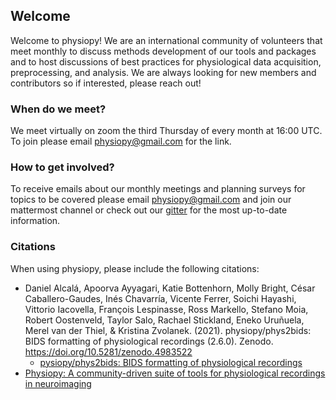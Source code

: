 ## Welcome
Welcome to physiopy! We are an international community of volunteers that meet monthly to discuss methods development of our tools and packages and to host discussions of best practices for physiological data acquisition, preprocessing, and analysis. We are always looking for new members and contributors so if interested, please reach out!

### When do we meet?
We meet virtually on zoom the third Thursday of every month at 16:00 UTC. To join please email [physiopy@gmail.com](mailto:physiopy@gmail.com) for the link.


### How to get involved?
To receive emails about our monthly meetings and planning surveys for topics to be covered please email physiopy@gmail.com and join our mattermost channel or check out our [gitter](https://gitter.im/physiopy/community) for the most up-to-date information.

### Citations
When using physiopy, please include the following citations:

- Daniel Alcalá, Apoorva Ayyagari, Katie Bottenhorn, Molly Bright, César Caballero-Gaudes, Inés Chavarría, Vicente Ferrer, Soichi Hayashi, Vittorio Iacovella, François Lespinasse, Ross Markello, Stefano Moia, Robert Oostenveld, Taylor Salo, Rachael Stickland, Eneko Uruñuela, Merel van der Thiel, & Kristina Zvolanek. (2021). physiopy/phys2bids: BIDS formatting of physiological recordings (2.6.0). Zenodo. https://doi.org/10.5281/zenodo.4983522
    - [pysiopy/phys2bids: BIDS formatting of physiological recordings](https://zenodo.org/record/4983522#.Yq2v9-zMLPY)
- [Physiopy: A community-driven suite of tools for physiological recordings in neuroimaging](https://www.ismrm.org/21/program-files/TeaserSlides/TeasersPresentations/0726-Teaser.html)<FIX THIS REFERENCE>
